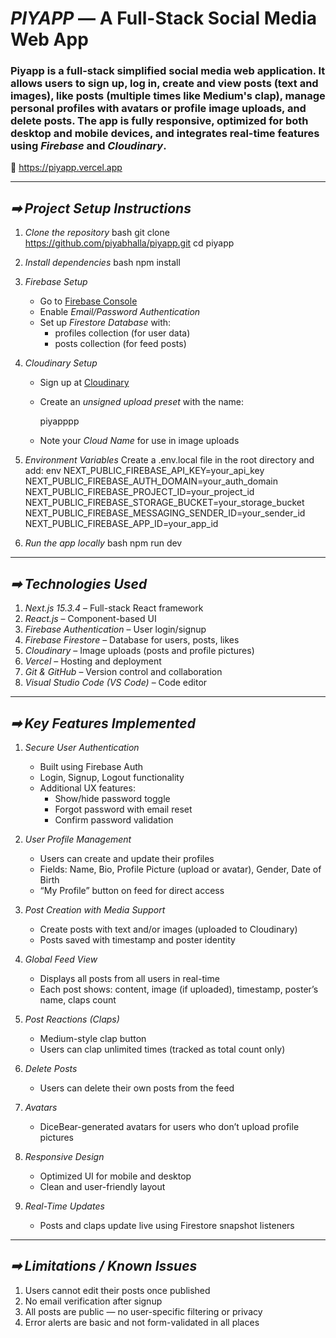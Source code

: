 # *PIYAPP* — A Full-Stack Social Media Web App

### **Piyapp** is a full-stack simplified social media web application. It allows users to sign up, log in, create and view posts (text and images), like posts (multiple times like Medium's clap), manage personal profiles with avatars or profile image uploads, and delete posts. The app is fully responsive, optimized for both desktop and mobile devices, and integrates real-time features using *Firebase* and *Cloudinary*.

🔗 https://piyapp.vercel.app

---

## *➡ Project Setup Instructions*

1. *Clone the repository*
   bash
   git clone https://github.com/piyabhalla/piyapp.git
   cd piyapp
   

2. *Install dependencies*
   bash
   npm install
   

3. *Firebase Setup*
   - Go to [Firebase Console](https://console.firebase.google.com)
   - Enable *Email/Password Authentication*
   - Set up *Firestore Database* with:
     - profiles collection (for user data)
     - posts collection (for feed posts)

4. *Cloudinary Setup*
   - Sign up at [Cloudinary](https://cloudinary.com/)
   - Create an *unsigned upload preset* with the name:
     
     piyapppp
     
   - Note your *Cloud Name* for use in image uploads

5. *Environment Variables*
   Create a .env.local file in the root directory and add:
   env
   NEXT_PUBLIC_FIREBASE_API_KEY=your_api_key
   NEXT_PUBLIC_FIREBASE_AUTH_DOMAIN=your_auth_domain
   NEXT_PUBLIC_FIREBASE_PROJECT_ID=your_project_id
   NEXT_PUBLIC_FIREBASE_STORAGE_BUCKET=your_storage_bucket
   NEXT_PUBLIC_FIREBASE_MESSAGING_SENDER_ID=your_sender_id
   NEXT_PUBLIC_FIREBASE_APP_ID=your_app_id
   

6. *Run the app locally*
   bash
   npm run dev
   

---

## *➡ Technologies Used*

1. *Next.js 15.3.4* – Full-stack React framework  
2. *React.js* – Component-based UI  
3. *Firebase Authentication* – User login/signup  
4. *Firebase Firestore* – Database for users, posts, likes  
5. *Cloudinary* – Image uploads (posts and profile pictures)  
6. *Vercel* – Hosting and deployment  
7. *Git & GitHub* – Version control and collaboration  
8. *Visual Studio Code (VS Code)* – Code editor  

---

## *➡ Key Features Implemented*

1. *Secure User Authentication*
   - Built using Firebase Auth
   - Login, Signup, Logout functionality
   - Additional UX features:
     - Show/hide password toggle  
     - Forgot password with email reset  
     - Confirm password validation

2. *User Profile Management*
   - Users can create and update their profiles
   - Fields: Name, Bio, Profile Picture (upload or avatar), Gender, Date of Birth
   - “My Profile” button on feed for direct access

3. *Post Creation with Media Support*
   - Create posts with text and/or images (uploaded to Cloudinary)
   - Posts saved with timestamp and poster identity

4. *Global Feed View*
   - Displays all posts from all users in real-time
   - Each post shows: content, image (if uploaded), timestamp, poster’s name, claps count

5. *Post Reactions (Claps)*
   - Medium-style clap button
   - Users can clap unlimited times (tracked as total count only)

6. *Delete Posts*
   - Users can delete their own posts from the feed

7. *Avatars*
   - DiceBear-generated avatars for users who don’t upload profile pictures

8. *Responsive Design*
   - Optimized UI for mobile and desktop
   - Clean and user-friendly layout

9. *Real-Time Updates*
   - Posts and claps update live using Firestore snapshot listeners

---

## *➡ Limitations / Known Issues*

1. Users cannot edit their posts once published  
2. No email verification after signup  
3. All posts are public — no user-specific filtering or privacy  
4. Error alerts are basic and not form-validated in all places
